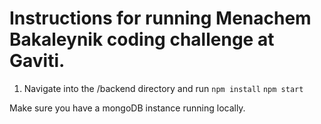 # Instructions for running Menachem Bakaleynik coding challenge at Gaviti.

1. Navigate into the /backend directory and run `npm install`
`npm start`

Make sure you have a mongoDB instance running locally.
